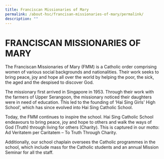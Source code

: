 ```yaml
---
title: Franciscan Missionaries of Mary
permalink: /about-hsc/francisan-missionaries-of-mary/permalink/
description: ""
---
```

FRANCISCAN MISSIONARIES OF MARY
===============================

The Franciscan Missionaries of Mary (FMM) is a Catholic order comprising women of various social backgrounds and nationalities. Their work seeks to bring peace, joy and hope all over the world by helping the poor, the sick, the aged and the despised to discover God.

  

The missionary first arrived in Singapore in 1953. Through their work with the farmers of Upper Serangoon, the missionary noticed their daughters were in need of education. This led to the founding of ‘Hai Sing Girls' High School’, which has since evolved into Hai Sing Catholic School.

  

Today, the FMM continues to inspire the school. Hai Sing Catholic School endeavours to bring peace, joy and hope to others and walk the ways of God (Truth) through living for others (Charity). This is captured in our motto: Ad Veritatem per Caritatem – To Truth Through Charity.

  

Additionally, our school chaplain oversees the Catholic programmes in the school, which include mass for the Catholic students and an annual Mission Seminar for all the staff.